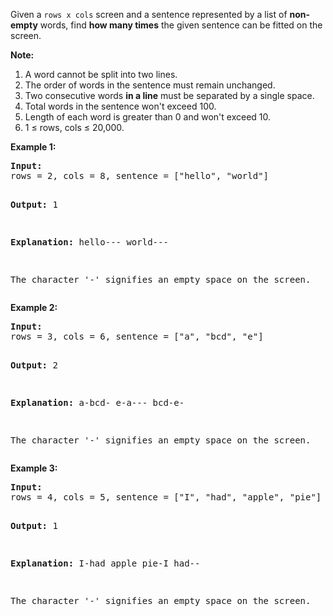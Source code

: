 <div><p>Given a <code>rows x cols</code> screen and a sentence represented by a list of <b>non-empty</b> words, find <b>how many times</b> the given sentence can be fitted on the screen.
</p>

<p><b>Note:</b>
</p><ol>
<li>A word cannot be split into two lines.</li>
<li>The order of words in the sentence must remain unchanged.</li>
<li>Two consecutive words <b>in a line</b> must be separated by a single space.</li>
<li>Total words in the sentence won't exceed 100.</li>
<li>Length of each word is greater than 0 and won't exceed 10.</li>
<li>1 ≤ rows, cols ≤ 20,000.</li>
</ol>
<p></p>

<p>
<b>Example 1:</b> 
</p><pre><b>Input:</b>
rows = 2, cols = 8, sentence = ["hello", "world"]

<b>Output:</b> 
1

<b>Explanation:</b>
hello---
world---

The character '-' signifies an empty space on the screen.
</pre>
<p></p>

<p>
<b>Example 2:</b> 
</p><pre><b>Input:</b>
rows = 3, cols = 6, sentence = ["a", "bcd", "e"]

<b>Output:</b> 
2

<b>Explanation:</b>
a-bcd- 
e-a---
bcd-e-

The character '-' signifies an empty space on the screen.
</pre>
<p></p>

<p>
<b>Example 3:</b> 
</p><pre><b>Input:</b>
rows = 4, cols = 5, sentence = ["I", "had", "apple", "pie"]

<b>Output:</b> 
1

<b>Explanation:</b>
I-had
apple
pie-I
had--

The character '-' signifies an empty space on the screen.
</pre>
<p></p></div>